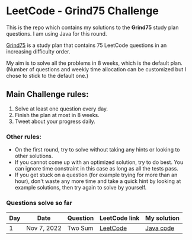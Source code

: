 # LeetCode - Grind75 Challenge

This is the repo which contains my solutions to the **Grind75** study plan questions. I am using Java for this round. 

[Grind75](https://www.techinterviewhandbook.org/grind75) is a study plan that contains 75 LeetCode questions in an increasing difficulty order.

My aim is to solve all the problems in 8 weeks, which is the default plan. (Number of questions and weekly time allocation can be customized but I chose to stick to the default one.)

## Main Challenge rules:
1. Solve at least one question every day.
2. Finish the plan at most in 8 weeks.
3. Tweet about your progress daily.

### Other rules:
- On the first round, try to solve without taking any hints or looking to other solutions.
- If you cannot come up with an optimized solution, try to do best. You can ignore time constraint in this case as long as all the tests pass.
- If you get stuck on a question (for example trying for more than an hour), don't waste any more time and take a quick hint by looking at example solutions, then try again to solve by yourself.

### Questions solve so far
| Day | Date                | Question | LeetCode link                                     | My solution                                                                                                                                            |
|-----|---------------------|-------|---------------------------------------------------|--------------------------------------------------------------------------------------------------------------------------------------------------------|
| 1   | Nov 7, 2022|Two Sum| [LeetCode](https://leetcode.com/problems/two-sum) | [Java code](https://github.com/milikkan/grind75-leetcode/blob/d6851fe91c2c5c938604f531827c2aa4fecaea07/src/main/java/dev/milikkan/grind75/TwoSum.java) |

